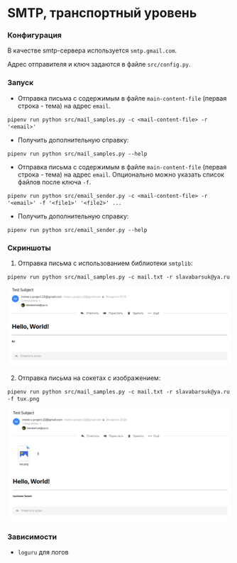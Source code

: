 # SMTP, транспортный уровень

### Конфигурация

В качестве smtp-сервера используется `smtp.gmail.com`.

Адрес отправителя и ключ задаются в файле `src/config.py`.

### Запуск

* Отправка письма с содержимым в файле `main-content-file` (первая строка - тема) на адрес `email`.
```
pipenv run python src/mail_samples.py -c <mail-content-file> -r '<email>'
```
- Получить дополнительную справку:
```
pipenv run python src/mail_samples.py --help
```

* Отправка письма с содержимым в файле `main-content-file` (первая строка - тема) на адрес `email`. Опционально можно указать список файлов после ключа `-f`.
```
pipenv run python src/email_sender.py -c <mail-content-file> -r '<email>' -f '<file1>' '<file2>' ...
```

- Получить дополнительную справку:
```
pipenv run python src/email_sender.py --help
```

### Скриншоты

1. Отправка письма с использованием библиотеки `smtplib`:
```
pipenv run python src/mail_samples.py -c mail.txt -r slavabarsuk@ya.ru
```
![screens/task1.png](screens/task1.png)

2. Отправка письма на сокетах с изображением:
```
pipenv run python src/mail_samples.py -c mail.txt -r slavabarsuk@ya.ru -f tux.png
```
![screens/task3.png](screens/task3.png)


### Зависимости
* `loguru` для логов
